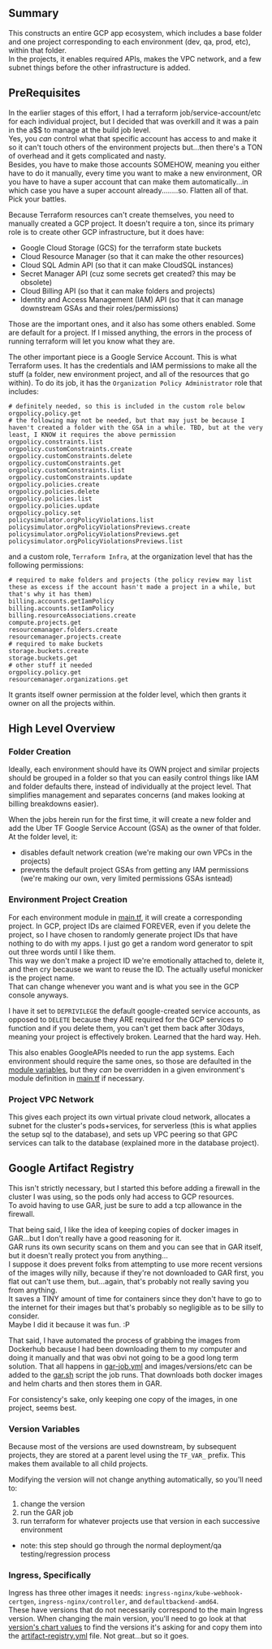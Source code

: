 ## Summary

This constructs an entire GCP app ecosystem, which includes a base folder and one project corresponding to each environment (dev, qa, prod, etc), within that folder.  
In the projects, it enables required APIs, makes the VPC network, and a few subnet things before the other infrastructure is added.

## PreRequisites

In the earlier stages of this effort, I had a terraform job/service-account/etc for each individual project, but I decided that was overkill and it was a pain in the a$$ to manage at the build job level.  
Yes, you *can* control what that specific account has access to and make it so it can't touch others of the environment projects but...then there's a TON of overhead and it gets complicated and nasty.  
Besides, you have to make those accounts SOMEHOW, meaning you either have to do it manually, every time you want to make a new environment, 
OR you have to have a super account that can make them automatically...in which case you have a super account already........so. Flatten all of that.  Pick your battles.

Because Terraform resources can't create themselves, you need to manually created a GCP project.  It doesn't require a ton, since its primary role is to create other GCP infrastructure, but it does have:

* Google Cloud Storage (GCS) for the terraform state buckets
* Cloud Resource Manager (so that it can make the other resources)
* Cloud SQL Admin API (so that it can make CloudSQL instances)
* Secret Manager API (cuz some secrets get created? this may be obsolete)
* Cloud Billing API (so that it can make folders and projects)
* Identity and Access Management (IAM) API (so that it can manage downstream GSAs and their roles/permissions)

Those are the important ones, and it also has some others enabled.  Some are default for a project. If I missed anything, the errors in the process of running terraform will let you know what they are.

The other important piece is a Google Service Account.  This is what Terraform uses.  It has the credentials and IAM permissions to make all the stuff (a folder, new environment project, 
and all of the resources that go within).  To do its job, it has the `Organization Policy Administrator` role that includes:

```
# definitely needed, so this is included in the custom role below
orgpolicy.policy.get
# the following may not be needed, but that may just be because I haven't created a folder with the GSA in a while. TBD, but at the very least, I KNOW it requires the above permission
orgpolicy.constraints.list
orgpolicy.customConstraints.create
orgpolicy.customConstraints.delete
orgpolicy.customConstraints.get
orgpolicy.customConstraints.list
orgpolicy.customConstraints.update
orgpolicy.policies.create
orgpolicy.policies.delete
orgpolicy.policies.list
orgpolicy.policies.update
orgpolicy.policy.set
policysimulator.orgPolicyViolations.list
policysimulator.orgPolicyViolationsPreviews.create
policysimulator.orgPolicyViolationsPreviews.get
policysimulator.orgPolicyViolationsPreviews.list
```

and a custom role, `Terraform Infra`, at the organization level that has the following permissions:

```
# required to make folders and projects (the policy review may list these as excess if the account hasn't made a project in a while, but that's why it has them)
billing.accounts.getIamPolicy
billing.accounts.setIamPolicy
billing.resourceAssociations.create
compute.projects.get
resourcemanager.folders.create
resourcemanager.projects.create
# required to make buckets
storage.buckets.create
storage.buckets.get 
# other stuff it needed
orgpolicy.policy.get
resourcemanager.organizations.get
```

It grants itself owner permission at the folder level, which then grants it owner on all the projects within.

## High Level Overview

### Folder Creation

Ideally, each environment should have its OWN project and similar projects should be grouped in a folder so that you can easily control things like IAM 
and folder defaults there, instead of individually at the project level.  That simplifies management and separates concerns (and makes looking at billing breakdowns easier).  

When the jobs herein run for the first time, it will create a new folder and add the Uber TF Google Service Account (GSA) as the owner of that folder.  At the folder level, it:

* disables default network creation (we're making our own VPCs in the projects)
* prevents the default project GSAs from getting any IAM permissions (we're making our own, very limited permissions GSAs isntead)

### Environment Project Creation

For each environment module in [main.tf](main.tf), it will create a corresponding project.  In GCP, project IDs are claimed FOREVER, even if you delete the project, 
so I have chosen to randomly generate project IDs that have nothing to do with my apps.  I just go get a random word generator to spit out three words until I like them.  
This way we don't make a project ID we're emotionally attached to, delete it, and then cry because we want to reuse the ID.  The actually useful monicker is the project name.  
That can change whenever you want and is what you see in the GCP console anyways.  

I have it set to `DEPRIVILEGE` the default google-created service accounts, as opposed to `DELETE` because they ARE required for the GCP services to function and if you delete them, 
you can't get them back after 30days, meaning your project is effectively broken.  Learned that the hard way. Heh.

This also enables GoogleAPIs needed to run the app systems.  Each environment should require the same ones, so those are defaulted in the [module variables](modules/cargo-signal-project/variables.tf), 
but they *can* be overridden in a given environment's module definition in [main.tf](main.tf) if necessary.

### Project VPC Network

This gives each project its own virtual private cloud network, allocates a subnet for the cluster's pods+services, for serverless (this is what applies the setup sql to the database), 
and sets up VPC peering so that GPC services can talk to the database (explained more in the database project).  

## Google Artifact Registry

This isn't strictly necessary, but I started this before adding a firewall in the cluster I was using, so the pods only had access to GCP resources.  
To avoid having to use GAR, just be sure to add a tcp allowance in the firewall.

That being said, I like the idea of keeping copies of docker images in GAR...but I don't really have a good reasoning for it.  
GAR runs its own security scans on them and you can see that in GAR itself, but it doesn't really protect you from anything...  
I suppose it does prevent folks from attempting to use more recent versions of the images willy nilly, because if they're not downloaded to GAR first, 
you flat out can't use them, but...again, that's probably not really saving you from anything.  
It saves a TINY amount of time for containers since they don't have to go to the internet for their images but that's probably so negligible as to be silly to consider.  
Maybe I did it because it was fun. :P

That said, I have automated the process of grabbing the images from Dockerhub because I had been downloading them to my computer and doing it manually and that was obvi 
not going to be a good long term solution.  That all happens in [gar-job.yml](jobs/gar-job.yml) and images/versions/etc can be added to the [gar.sh](jobs/gar.sh) script 
the job runs.  That downloads both docker images and helm charts and then stores them in GAR.  

For consistency's sake, only keeping one copy of the images, in one project, seems best.

### Version Variables

Because most of the versions are used downstream, by subsequent projects, they are stored at a parent level using the `TF_VAR_` prefix.  This makes them available to all child projects.

Modifying the version will not change anything automatically, so you'll need to:

1) change the version
2) run the GAR job
3) run terraform for whatever projects use that version in each successive environment
  * note: this step should go through the normal deployment/qa testing/regression process

### Ingress, Specifically

Ingress has three other images it needs: `ingress-nginx/kube-webhook-certgen`, `ingress-nginx/controller`, and `defaultbackend-amd64`.  
These have versions that do not necessarily correspond to the main Ingress version.  When changing the main version, you'll need to go look at that 
[version's chart values](https://github.com/kubernetes/ingress-nginx/blob/main/charts/ingress-nginx/values.yaml) to find the versions it's asking for 
and copy them into the [artifact-registry.yml](.gitlab/artifact-registry.yml) file.  Not great...but so it goes.
